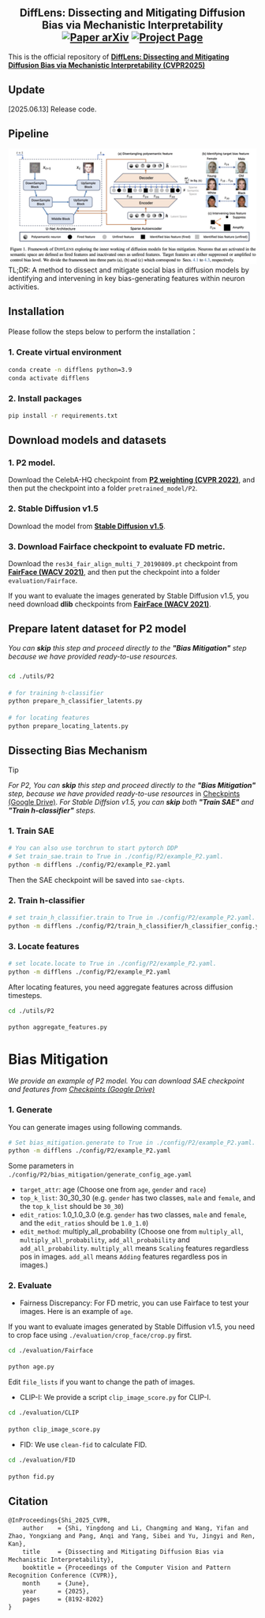 <h2 align="center">
  <b>DiffLens: Dissecting and Mitigating Diffusion Bias via Mechanistic Interpretability</b>

<div align="center">
    <a href="https://arxiv.org/abs/2503.20483" target="_blank">
    <img src="https://img.shields.io/badge/Paper-arXiv-green" alt="Paper arXiv"></a>
    <a href="https://foundation-model-research.github.io/difflens" target="_blank">
    <img src="https://img.shields.io/badge/Page-DiffLens-blue" alt="Project Page"/></a>
</div>
</h2>

This is the official repository of [**DiffLens: Dissecting and Mitigating Diffusion Bias via Mechanistic Interpretability (CVPR2025)**](https://arxiv.org/abs/2503.20483)

## Update
[2025.06.13] Release code.

## Pipeline
![](assets/pipeline.jpg)
TL;DR: A method to dissect and mitigate social bias in diffusion models by identifying and intervening in key bias-generating features within neuron activities.


## Installation

Please follow the steps below to perform the installation：

### 1. Create virtual environment
```bash
conda create -n difflens python=3.9
conda activate difflens
```

### 2. Install packages
```bash
pip install -r requirements.txt
```

## Download models and datasets

### 1. P2 model.
Download the CelebA-HQ checkpoint from [**P2 weighting (CVPR 2022)**](https://drive.google.com/drive/folders/1bcWh3XuQzdct4-UPTrIX-lvs47OiLaOM?usp=sharing), and then put the checkpoint into a folder `pretrained_model/P2`.

### 2. Stable Diffusion v1.5
Download the model from [**Stable Diffusion v1.5**](https://huggingface.co/stable-diffusion-v1-5/stable-diffusion-v1-5).

### 3. Download Fairface checkpoint to evaluate FD metric.
Download the `res34_fair_align_multi_7_20190809.pt` checkpoint from [**FairFace (WACV 2021)**](https://drive.google.com/drive/folders/1F_pXfbzWvG-bhCpNsRj6F_xsdjpesiFu), and then put the checkpoint into a folder `evaluation/Fairface`.

If you want to evaluate the images generated by Stable Diffusion v1.5, you need download **dlib** checkpoints from [**FairFace (WACV 2021)**](https://github.com/dchen236/FairFace).

## Prepare latent dataset for P2 model
*You can ***skip*** this step and proceed directly to the **"Bias Mitigation"** step because we have provided ready-to-use resources.*

### 
```bash
cd ./utils/P2

# for training h-classifier
python prepare_h_classifier_latents.py

# for locating features
python prepare_locating_latents.py
```

## Dissecting Bias Mechanism
> [!TIP]
> *For P2, You can ***skip*** this step and proceed directly to the **"Bias Mitigation"** step, because we have provided ready-to-use resources* in [Checkpints (Google Drive)](https://drive.google.com/drive/folders/1VxfXj4RO-tnxzTQ3LiuBmTGXAtEnkRtm?usp=drive_link).
> *For Stable Diffsion v1.5, you can ***skip*** both **"Train SAE"** and **"Train h-classifier"** steps.*

### 1. Train SAE
```bash
# You can also use torchrun to start pytorch DDP
# Set train_sae.train to True in ./config/P2/example_P2.yaml.
python -m difflens ./config/P2/example_P2.yaml
```
Then the SAE checkpoint will be saved into `sae-ckpts`.

### 2. Train h-classifier
```bash
# set train_h_classifier.train to True in ./config/P2/example_P2.yaml.
python -m difflens ./config/P2/train_h_classifier/h_classifier_config.yaml
```

### 3. Locate features
```bash
# set locate.locate to True in ./config/P2/example_P2.yaml.
python -m difflens ./config/P2/example_P2.yaml
```

After locating features, you need aggregate features across diffusion timesteps.
```bash
cd ./utils/P2

python aggregate_features.py
```

# Bias Mitigation
*We provide an example of P2 model.*
*You can download SAE checkpoint and features from [Checkpints (Google Drive)](https://drive.google.com/drive/folders/1VxfXj4RO-tnxzTQ3LiuBmTGXAtEnkRtm?usp=drive_link)*

### 1. Generate
You can generate images using following commands.

```bash
# Set bias_mitigation.generate to True in ./config/P2/example_P2.yaml.
python -m difflens ./config/P2/example_P2.yaml
```

Some parameters in `./config/P2/bias_mitigation/generate_config_age.yaml`

- `target_attr`: age (Choose one from `age`, `gender` and `race`)
- `top_k_list`: 30_30_30 (e.g. `gender` has two classes, `male` and `female`, and the `top_k_list` should be `30_30`)
- `edit_ratios`: 1.0_1.0_3.0 (e.g. `gender` has two classes, `male` and `female`, and the `edit_ratios` should be `1.0_1.0`)
- `edit_method`: multiply_all_probability (Choose one from `multiply_all`, `multiply_all_probability`, `add_all_probability` and `add_all_probability`. `multiply_all` means `Scaling` features regardless pos in images. `add_all` means `Adding` features regardless pos in images.)

### 2. Evaluate
- Fairness Discrepancy:
For FD metric, you can use Fairface to test your images. Here is an example of `age`.

If you want to evaluate images generated by Stable Diffusion v1.5, you need to crop face using `./evaluation/crop_face/crop.py` first.

```bash
cd ./evaluation/Fairface

python age.py
```

Edit `file_lists` if you want to change the path of images.

- CLIP-I:
We provide a script `clip_image_score.py` for CLIP-I.

```bash
cd ./evaluation/CLIP

python clip_image_score.py
```

- FID:
We use `clean-fid` to calculate FID.

```bash
cd ./evaluation/FID

python fid.py
```

## Citation

```
@InProceedings{Shi_2025_CVPR,
    author    = {Shi, Yingdong and Li, Changming and Wang, Yifan and Zhao, Yongxiang and Pang, Anqi and Yang, Sibei and Yu, Jingyi and Ren, Kan},
    title     = {Dissecting and Mitigating Diffusion Bias via Mechanistic Interpretability},
    booktitle = {Proceedings of the Computer Vision and Pattern Recognition Conference (CVPR)},
    month     = {June},
    year      = {2025},
    pages     = {8192-8202}
}
```
